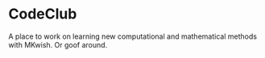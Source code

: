 # CodeClub
A place to work on learning new computational and mathematical methods with MKwish. Or goof around.

